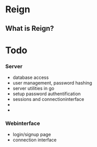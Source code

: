 # Reign
## What is Reign?

# Todo
### Server
* database access
* user management, password hashing
* server utilities in go
* setup password authentification
* sessions and connectioninterface
*
*

### Webinterface
* login/signup page
* connection interface
